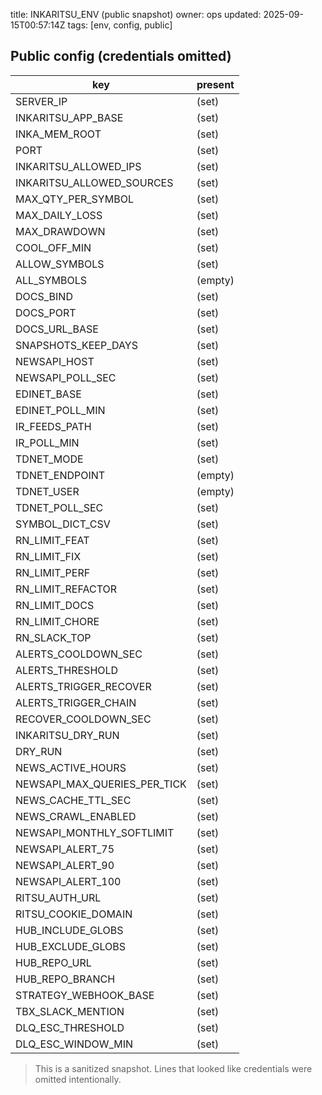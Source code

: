 title: INKARITSU_ENV (public snapshot)
owner: ops
updated: 2025-09-15T00:57:14Z
tags: [env, config, public]

## Public config (credentials omitted)

| key | present |
|-----|---------|
| SERVER_IP | (set) |
| INKARITSU_APP_BASE | (set) |
| INKA_MEM_ROOT | (set) |
| PORT | (set) |
| INKARITSU_ALLOWED_IPS | (set) |
| INKARITSU_ALLOWED_SOURCES | (set) |
| MAX_QTY_PER_SYMBOL | (set) |
| MAX_DAILY_LOSS | (set) |
| MAX_DRAWDOWN | (set) |
| COOL_OFF_MIN | (set) |
| ALLOW_SYMBOLS | (set) |
| ALL_SYMBOLS | (empty) |
| DOCS_BIND | (set) |
| DOCS_PORT | (set) |
| DOCS_URL_BASE | (set) |
| SNAPSHOTS_KEEP_DAYS | (set) |
| NEWSAPI_HOST | (set) |
| NEWSAPI_POLL_SEC | (set) |
| EDINET_BASE | (set) |
| EDINET_POLL_MIN | (set) |
| IR_FEEDS_PATH | (set) |
| IR_POLL_MIN | (set) |
| TDNET_MODE | (set) |
| TDNET_ENDPOINT | (empty) |
| TDNET_USER | (empty) |
| TDNET_POLL_SEC | (set) |
| SYMBOL_DICT_CSV | (set) |
| RN_LIMIT_FEAT | (set) |
| RN_LIMIT_FIX | (set) |
| RN_LIMIT_PERF | (set) |
| RN_LIMIT_REFACTOR | (set) |
| RN_LIMIT_DOCS | (set) |
| RN_LIMIT_CHORE | (set) |
| RN_SLACK_TOP | (set) |
| ALERTS_COOLDOWN_SEC | (set) |
| ALERTS_THRESHOLD | (set) |
| ALERTS_TRIGGER_RECOVER | (set) |
| ALERTS_TRIGGER_CHAIN | (set) |
| RECOVER_COOLDOWN_SEC | (set) |
| INKARITSU_DRY_RUN | (set) |
| DRY_RUN | (set) |
| NEWS_ACTIVE_HOURS | (set) |
| NEWSAPI_MAX_QUERIES_PER_TICK | (set) |
| NEWS_CACHE_TTL_SEC | (set) |
| NEWS_CRAWL_ENABLED | (set) |
| NEWSAPI_MONTHLY_SOFTLIMIT | (set) |
| NEWSAPI_ALERT_75 | (set) |
| NEWSAPI_ALERT_90 | (set) |
| NEWSAPI_ALERT_100 | (set) |
| RITSU_AUTH_URL | (set) |
| RITSU_COOKIE_DOMAIN | (set) |
| HUB_INCLUDE_GLOBS | (set) |
| HUB_EXCLUDE_GLOBS | (set) |
| HUB_REPO_URL | (set) |
| HUB_REPO_BRANCH | (set) |
| STRATEGY_WEBHOOK_BASE | (set) |
| TBX_SLACK_MENTION | (set) |
| DLQ_ESC_THRESHOLD | (set) |
| DLQ_ESC_WINDOW_MIN | (set) |

> This is a sanitized snapshot. Lines that looked like credentials were omitted intentionally.
